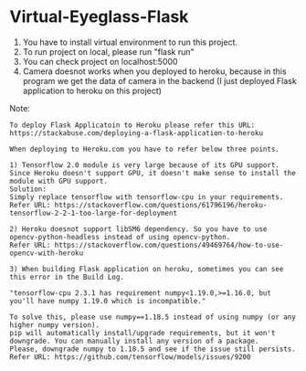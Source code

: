 # Virtual-Eyeglass-Flask

1. You have to install virtual environment to run this project.
2. To run project on local, please run "flask run"
3. You can check project on localhost:5000
4. Camera doesnot works when you deployed to heroku, because in this program we get the data of camera in the backend
(I just deployed Flask application to heroku on this project)

Note:
```
To deploy Flask Applicatoin to Heroku please refer this URL:
https://stackabuse.com/deploying-a-flask-application-to-heroku

When deploying to Heroku.com you have to refer below three points.

1) Tensorflow 2.0 module is very large because of its GPU support. Since Heroku doesn't support GPU, it doesn't make sense to install the module with GPU support.
Solution:
Simply replace tensorflow with tensorflow-cpu in your requirements.
Refer URL: https://stackoverflow.com/questions/61796196/heroku-tensorflow-2-2-1-too-large-for-deployment

2) Heroku doesnot support libSM6 dependency. So you have to use opencv-python-headless instead of using opencv-python.
Refer URL: https://stackoverflow.com/questions/49469764/how-to-use-opencv-with-heroku

3) When building Flask application on heroku, sometimes you can see this error in the Build Log.

"tensorflow-cpu 2.3.1 has requirement numpy<1.19.0,>=1.16.0, but you'll have numpy 1.19.0 which is incompatible."

To solve this, please use numpy==1.18.5 instead of using numpy (or any higher numpy version).
pip will automatically install/upgrade requirements, but it won't downgrade. You can manually install any version of a package.
Please, downgrade numpy to 1.18.5 and see if the issue still persists.
Refer URL: https://github.com/tensorflow/models/issues/9200
```
